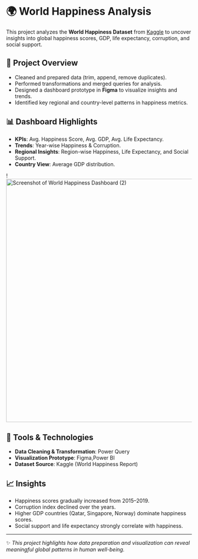 # 🌍 World Happiness Analysis

This project analyzes the **World Happiness Dataset** from [Kaggle](https://www.kaggle.com/datasets/unsdsn/world-happiness) to uncover insights into global happiness scores, GDP, life expectancy, corruption, and social support.

## 📌 Project Overview
- Cleaned and prepared data (trim, append, remove duplicates).
- Performed transformations and merged queries for analysis.
- Designed a dashboard prototype in **Figma** to visualize insights and trends.
- Identified key regional and country-level patterns in happiness metrics.

## 📊 Dashboard Highlights
- **KPIs**: Avg. Happiness Score, Avg. GDP, Avg. Life Expectancy.
- **Trends**: Year-wise Happiness & Corruption.
- **Regional Insights**: Region-wise Happiness, Life Expectancy, and Social Support.
- **Country View**: Average GDP distribution.

!
<img width="1172" height="658" alt="Screenshot of World Happiness Dashboard (2)" src="https://github.com/user-attachments/assets/4ee5bcba-3c6a-47cc-acef-756c90035ee7" />


## 🚀 Tools & Technologies
- **Data Cleaning & Transformation**: Power Query
- **Visualization Prototype**: Figma,Power BI
- **Dataset Source**: Kaggle (World Happiness Report)

## 📈 Insights
- Happiness scores gradually increased from 2015–2019.
- Corruption index declined over the years.
- Higher GDP countries (Qatar, Singapore, Norway) dominate happiness scores.
- Social support and life expectancy strongly correlate with happiness.

---

✨ *This project highlights how data preparation and visualization can reveal meaningful global patterns in human well-being.*
